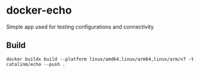 # docker-echo

Simple app used for testing configurations and connectivity

## Build

```shell
docker buildx build --platform linux/amd64,linux/arm64,linux/arm/v7 -t catalinm/echo --push .
```